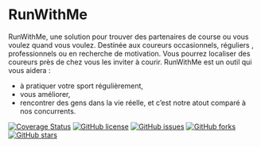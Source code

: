 # RunWithMe
RunWithMe, une solution pour trouver des partenaires de course ou vous voulez quand vous voulez.
Destinée aux coureurs occasionnels, réguliers , professionnels ou en recherche de motivation.
Vous pourrez localiser des coureurs près de chez vous les inviter à courir.
RunWithMe est un outil qui vous aidera :
- à pratiquer votre sport régulièrement, 
- vous améliorer,
- rencontrer des gens dans la vie réelle, et c’est notre atout comparé à nos concurrents.


[![Coverage Status](https://coveralls.io/repos/github/ProjetRun/runwithme/badge.svg?branch=master)](https://coveralls.io/github/ProjetRun/runwithme?branch=master)
[![GitHub license](https://img.shields.io/github/license/ProjetRun/runwithme.svg)](https://github.com/ProjetRun/runwithme/blob/master/LICENSE)
[![GitHub issues](https://img.shields.io/github/issues/ProjetRun/runwithme.svg)](https://github.com/ProjetRun/runwithme/issues)
[![GitHub forks](https://img.shields.io/github/forks/ProjetRun/runwithme.svg)](https://github.com/ProjetRun/runwithme/network)
[![GitHub stars](https://img.shields.io/github/stars/ProjetRun/runwithme.svg)](https://github.com/ProjetRun/runwithme/stargazers)
